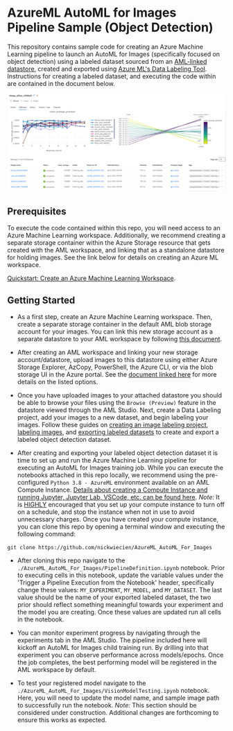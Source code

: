 # AzureML AutoML for Images Pipeline Sample (Object Detection)

This repository contains sample code for creating an Azure Machine Learning pipeline to launch an AutoML for Images (specifically focused on object detection) using a labeled dataset sourced from an [AML-linked datastore](https://docs.microsoft.com/en-us/azure/machine-learning/how-to-access-data), created and exported using [Azure ML's Data Labeling Tool](https://docs.microsoft.com/en-us/azure/machine-learning/how-to-label-data). Instructions for creating a labeled dataset, and executing the code within are contained in the document below.

![Azure ML Object Detection Model Training (AutoML for Images)](img/automl.png?raw=true "Azure ML Object Detection Model Training (AutoML for Images)")

## Prerequisites

To execute the code contained within this repo, you will need access to an Azure Machine Learning workspace. Additionally, we recommend creating a separate storage container within the Azure Storage resource that gets created with the AML workspace, and linking that as a standalone datastore for holding images. See the link below for details on creating an Azure ML workspace.

[Quickstart: Create an Azure Machine Learning Workspace](https://docs.microsoft.com/en-us/azure/machine-learning/quickstart-create-resources).

## Getting Started

 - As a first step, create an Azure Machine Learning workspace. Then, create a separate storage container in the default AML blob storage account for your images. You can link this new storage account as a separate datastore to your AML workspace by following [this document](https://docs.microsoft.com/en-us/azure/machine-learning/how-to-connect-data-ui?tabs=credential).

 - After creating an AML workspace and linking your new storage account/datastore, upload images to this datastore using either Azure Storage Explorer, AzCopy, PowerShell, the Azure CLI, or via the blob storage UI in the Azure portal. See the [document linked here](https://docs.microsoft.com/en-us/azure/storage/blobs/storage-quickstart-blobs-portal) for more details on the listed options.

 - Once you have uploaded images to your attached datastore you should be able to browse your files using the `Browse (Preview)` feature in the datastore viewed through the AML Studio. Next, create a Data Labeling project, add your images to a new dataset, and begin labeling your images. Follow these guides on [creating an image labeling project](https://docs.microsoft.com/en-us/azure/machine-learning/how-to-create-image-labeling-projects), [labeling images](https://docs.microsoft.com/en-us/azure/machine-learning/how-to-label-data), and [exporting labeled datasets](https://docs.microsoft.com/en-us/azure/machine-learning/how-to-use-labeled-dataset) to create and export a labeled object detection dataset. 

 - After creating and exporting your labeled object detection dataset it is time to set up and run the Azure Machine Learning pipeline for executing an AutoML for Images training job. While you can execute the notebooks attached in this repo locally, we recommend using the pre-configured `Python 3.8 - AzureML` environment available on an AML Compute Instance. [Details about creating a Compute Instance and running Jupyter, Jupyter Lab, VSCode, etc. can be found here](https://docs.microsoft.com/en-us/azure/machine-learning/how-to-create-manage-compute-instance?tabs=python). <i>Note:</i> It is <u>HIGHLY</u> encouraged that you set up your compute instance to turn off on a schedule, and stop the instance when not in use to avoid unnecessary charges. Once you have created your compute instance, you can clone this repo by opening a terminal window and executing the following command:

 ```
git clone https://github.com/nickwiecien/AzureML_AutoML_For_Images
 ```

 - After cloning this repo navigate to the `./AzureML_AutoML_For_Images/PipelineDefinition.ipynb` notebook. Prior to executing cells in this notebook, update the variable values under the 'Trigger a Pipeline Execution from the Notebook' header, specifically change these values: `MY_EXPERIMENT`, `MY_MODEL`, and `MY_DATASET`. The last value should be the name of your exported labeled dataset, the two prior should reflect something meaningful towards your experiment and the model you are creating. Once these values are updated run all cells in the notebook.

 - You can monitor experiment progress by navigating through the experiments tab in the AML Studio. The pipeline included here will kickoff an AutoML for Images child training run. By drilling into that experiment you can observe performance across models/epochs. Once the job completes, the best performing model will be registered in the AML workspace by default.

 - To test your registered model navigate to the `./AzureML_AutoML_For_Images/VisionModelTesting.ipynb` notebook. Here, you will need to update the model name, and sample image path to successfully run the notebook. <i>Note:</i> This section should be considered under construction. Additional changes are forthcoming to ensure this works as expected.
